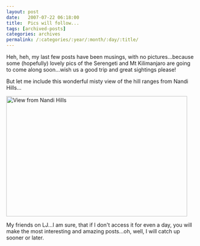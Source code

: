 ```yaml
---
layout: post
date:	2007-07-22 06:18:00
title:  Pics will follow...
tags: [archived-posts]
categories: archives
permalink: /:categories/:year/:month/:day/:title/
---
```

Heh, heh, my last few posts have been musings, with no pictures...because some (hopefully) lovely pics of the Serengeti and Mt Kilimanjaro are going to come along soon...wish us a good trip and great sightings please!

But let me include this wonderful misty view of the hill ranges from Nandi Hills...


<a href="http://www.flickr.com/photos/9190033@N03/599130110/" title="Photo Sharing"><img src="http://farm2.static.flickr.com/1280/599130110_7bc7bc8bdf_o.jpg" width="480" height="320" alt="View from Nandi Hills" /></a>

My friends on LJ...I am sure, that if I don't access it for even a day, you will make the most interesting and amazing posts...oh, well, I will catch up sooner or later.
